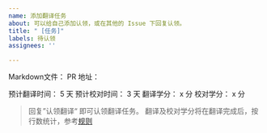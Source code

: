 ```yaml
---
name: 添加翻译任务
about: 可以给自己添加认领，或在其他的 Issue 下回复认领。
title: " [任务]"
labels: 待认领
assignees: ''

---
```


Markdown文件： 
PR 地址：

预计翻译时间： 5 天
预计校对时间： 3 天
翻译学分： x 分
校对学分： x 分

> 回复”认领翻译“ 即可认领翻译任务。
> 翻译及校对学分将在翻译完成后，按行数统计，参考[规则](https://learnblockchain.cn/article/796)
